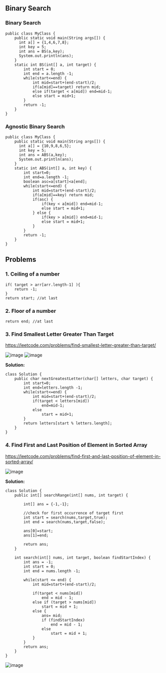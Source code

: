 ## Binary Search

### Binary Search

```
public class MyClass {
    public static void main(String args[]) {
      int a[] = {1,4,6,7,8};
      int key = 5;
      int ans = BS(a,key);
      System.out.println(ans);
    }
    static int BS(int[] a, int target) {
        int start = 0;
        int end = a.length -1;
        while(start<=end) {
            int mid=start+(end-start)/2;
            if(a[mid]==target) return mid;
            else if(target < a[mid]) end=mid-1;
            else start = mid+1;
        }
        return -1;
    }
}
```

### Agnostic Binary Search

```
public class MyClass {
    public static void main(String args[]) {
      int a[] = {10,9,8,6,5};
      int key = 5;
      int ans = ABS(a,key);
      System.out.println(ans);
    }
    static int ABS(int[] a, int key) {
        int start=0;
        int end=a.length -1;
        boolean asc=a[start]<a[end];
        while(start<=end) {
            int mid=start+(end-start)/2;
            if(a[mid]==key) return mid;
            if(asc) {
                if(key < a[mid]) end=mid-1;
                else start = mid+1;
            } else {
                if(key > a[mid]) end=mid-1;
                else start = mid+1;
            }
        }
        return -1;
    }
}
```


## Problems 
### 1. Ceiling of a number
```
if( target > arr[arr.length-1] ){
	return -1;
}
return start; //at last
```

### 2. Floor of a number
```
return end; //at last
```
### 3. Find Smallest Letter Greater Than Target 

https://leetcode.com/problems/find-smallest-letter-greater-than-target/

![image](https://user-images.githubusercontent.com/63279839/150173861-4c6c6f79-b166-48cd-92fc-c43cf74af42e.png)
![image](https://user-images.githubusercontent.com/63279839/150173692-739ac95a-14d9-43b5-b215-75a734f07d96.png)


**Solution:**
```
class Solution {
    public char nextGreatestLetter(char[] letters, char target) {
        int start=0;
        int end=letters.length -1;
        while(start<=end) {
            int mid=start+(end-start)/2;
            if(target < letters[mid]) 
                end=mid-1;
            else 
                start = mid+1;
        }
        return letters[start % letters.length];
    }
}
```

### 4. Find First and Last Position of Element in Sorted Array
https://leetcode.com/problems/find-first-and-last-position-of-element-in-sorted-array/

![image](https://user-images.githubusercontent.com/63279839/150178324-7c3a3e33-aaa2-4c0d-aee7-e1c49dd11517.png)

**Solution:**
```
class Solution {
    public int[] searchRange(int[] nums, int target) {
        
        int[] ans = {-1,-1};   
        
        //check for first occurrence of target first
        int start = search(nums,target,true);
        int end = search(nums,target,false);
        
        ans[0]=start;
        ans[1]=end;
        
        return ans;
    }
    
    int search(int[] nums, int target, boolean findStartIndex) {
        int ans = -1;
        int start = 0;
        int end = nums.length -1;
        
        while(start <= end) {
            int mid=start+(end-start)/2;
            
            if(target < nums[mid]) 
                end = mid - 1;
            else if (target > nums[mid]) 
                start = mid + 1;
            else { 
                ans= mid; 
                if (findStartIndex)
                    end = mid - 1;
                else
                    start = mid + 1;
            }
        }
        return ans;
    }
}
```

![image](https://user-images.githubusercontent.com/63279839/150181285-5d7f56c9-ecb5-4dd1-a72b-428aa53a9ded.png)
